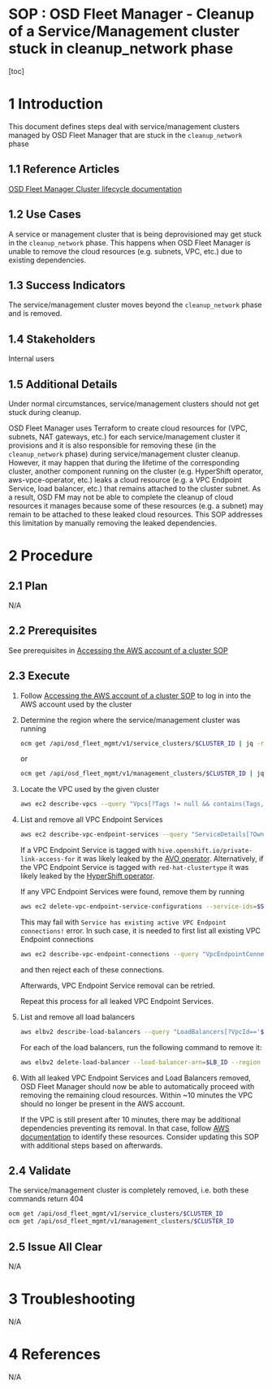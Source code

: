 # SOP : OSD Fleet Manager - Cleanup of a Service/Management cluster stuck in cleanup_network phase

[toc]

# 1 Introduction

This document defines steps deal with service/management clusters managed by OSD Fleet Manager that are stuck in the `cleanup_network` phase

## 1.1 Reference Articles

[OSD Fleet Manager Cluster lifecycle documentation](https://gitlab.cee.redhat.com/service/osd-fleet-manager/-/blob/main/docs/hypershift/cluster-lifecycle.md)

## 1.2 Use Cases

A service or management cluster that is being deprovisioned may get stuck in the `cleanup_network` phase.
This happens when OSD Fleet Manager is unable to remove the cloud resources (e.g. subnets, VPC, etc.) due to existing dependencies.

## 1.3 Success Indicators

The service/management cluster moves beyond the `cleanup_network` phase and is removed.

## 1.4 Stakeholders
Internal users

## 1.5 Additional Details

Under normal circumstances, service/management clusters should not get stuck during cleanup.

OSD Fleet Manager uses Terraform to create cloud resources for (VPC, subnets, NAT gateways, etc.) for each service/management cluster it provisions and it is also responsible for removing these (in the `cleanup_network` phase) during service/management cluster cleanup.
However, it may happen that during the lifetime of the corresponding cluster, another component running on the cluster (e.g. HyperShift operator, aws-vpce-operator, etc.) leaks a cloud resource (e.g. a VPC Endpoint Service, load balancer, etc.) that remains attached to the cluster subnet.
As a result, OSD FM may not be able to complete the cleanup of cloud resources it manages because some of these resources (e.g. a subnet) may remain to be attached to these leaked cloud resources.
This SOP addresses this limitation by manually removing the leaked dependencies.

# 2 Procedure

## 2.1 Plan

N/A

## 2.2 Prerequisites

See prerequisites in [Accessing the AWS account of a cluster SOP](./accessing-the-aws-account-of-a-cluster.md)

## 2.3 Execute

1. Follow [Accessing the AWS account of a cluster SOP](./accessing-the-aws-account-of-a-cluster.md) to log in into the AWS account used by the cluster

1. Determine the region where the service/management cluster was running

    ```sh
    ocm get /api/osd_fleet_mgmt/v1/service_clusters/$CLUSTER_ID | jq -r .region
    ```

    or

    ```sh
    ocm get /api/osd_fleet_mgmt/v1/management_clusters/$CLUSTER_ID | jq -r .region
    ```

1. Locate the VPC used by the given cluster

    ```sh
    aws ec2 describe-vpcs --query "Vpcs[?Tags != null && contains(Tags, {Key: 'Name', Value: 'vpc-${CLUSTER_ID}'})]" --region=$REGION
    ```

1. List and remove all VPC Endpoint Services

    ```sh
    aws ec2 describe-vpc-endpoint-services --query "ServiceDetails[?Owner != 'amazon']" --region=$REGION
    ```

    If a VPC Endpoint Service is tagged with `hive.openshift.io/private-link-access-for` it was likely leaked by the [AVO operator](https://github.com/openshift/aws-vpce-operator).
    Alternatively, if the VPC Endpoint Service is tagged with `red-hat-clustertype` it was likely leaked by the [HyperShift operator](https://github.com/openshift/hypershift/).

    If any VPC Endpoint Services were found, remove them by running

    ```sh
    aws ec2 delete-vpc-endpoint-service-configurations --service-ids=$SERVICE_ID --region $REGION
    ```

    This may fail with `Service has existing active VPC Endpoint connections!` error.
    In such case, it is needed to first list all existing VPC Endpoint connections

    ```sh
    aws ec2 describe-vpc-endpoint-connections --query "VpcEndpointConnections[?ServiceId=='$SERVICE_ID']" --region $REGION
    ```

    and then reject each of these connections.

    Afterwards, VPC Endpoint Service removal can be retried.

    Repeat this process for all leaked VPC Endpoint Services.

1. List and remove all load balancers

    ```sh
    aws elbv2 describe-load-balancers --query "LoadBalancers[?VpcId=='$VPC_ID']" --region $REGION
    ```

    For each of the load balancers, run the following command to remove it:

    ```sh
    aws elbv2 delete-load-balancer --load-balancer-arn=$LB_ID --region $REGION
    ```

1. With all leaked VPC Endpoint Services and Load Balancers removed, OSD Fleet Manager should now be able to automatically proceed with removing the remaining cloud resources.
   Within ~10 minutes the VPC should no longer be present in the AWS account.

   If the VPC is still present after 10 minutes, there may be additional dependencies preventing its removal.
   In that case, follow [AWS documentation](https://repost.aws/knowledge-center/troubleshoot-dependency-error-delete-vpc) to identify these resources.
   Consider updating this SOP with additional steps based on afterwards.

## 2.4 Validate

The service/management cluster is completely removed, i.e. both these commands return 404

```sh
ocm get /api/osd_fleet_mgmt/v1/service_clusters/$CLUSTER_ID
ocm get /api/osd_fleet_mgmt/v1/management_clusters/$CLUSTER_ID
```

## 2.5 Issue All Clear

N/A

# 3 Troubleshooting

N/A

# 4 References

N/A
